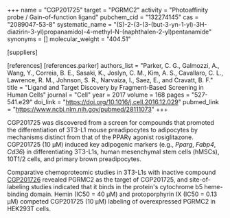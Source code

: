 +++
name = "CGP201725"
target = "PGRMC2"
activity = "Photoaffinity probe / Gain-of-function ligand"
pubchem_cid = "132274145"
cas = "2089047-53-8"
systematic_name = "(S)-2-(3-(3-(but-3-yn-1-yl)-3H-diazirin-3-yl)propanamido)-4-methyl-N-(naphthalen-2-yl)pentanamide"
synonyms = []
molecular_weight = "404.51"

[suppliers]

[references]
    [references.parker]
        authors_list = "Parker, C. G., Galmozzi, A., Wang, Y., Correia, B. E., Sasaki, K., Joslyn, C. M., Kim, A. S., Cavallaro, C. L., Lawrence, R. M., Johnson, S. R., Narvaiza, I., Saez, E., and Cravatt, B. F."
        title = "Ligand and Target Discovery by Fragment-Based Screening in Human Cells"
        journal = "Cell"
        year = 2017
        volume = 168
        pages = "527-541.e29"
        doi_link = "https://doi.org/10.1016/j.cell.2016.12.029"
        pubmed_link = "https://www.ncbi.nlm.nih.gov/pubmed/28111073"
+++

CGP201725 was discovered from a screen for compounds that promoted the differentiation of 3T3-L1 mouse preadipocytes to adipocytes by mechanisms distinct from that of the PPARγ agonist rosiglitazone. CGP201725 (10 µM) induced key adipogenic markers (e.g., <em>Pparg</em>, <em>Fabp4</em>, <em>Cd36</em>) in differentiating 3T3-L1s, human mesenchymal stem cells (hMSCs), 10T1/2 cells, and primary brown preadipocytes.

Comparative chemoproteomic studies in 3T3-L1s with inactive compound <a href="#cgp201726" class="js-scroll-trigger">CGP201726</a> revealed PGRMC2 as the target of CGP201725, and site-of-labeling studies indicated that it binds in the protein's cytochrome b5 heme-binding domain. Hemin (IC50 = 40 µM) and protoporphyrin IX (IC50 = 0.13 µM) competed CGP201725 (10 µM) labeling of overexpressed PGRMC2 in HEK293T cells.
